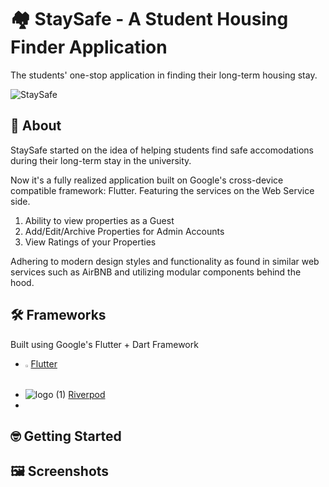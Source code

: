 # 🏘️ StaySafe - A Student Housing Finder Application
The students' one-stop application in finding their long-term housing stay.

![StaySafe](https://github.com/user-attachments/assets/39c3032e-c8d6-47a0-ac24-0e15f2d0c892)

## 🔎 About 
StaySafe started on the idea of helping students find safe accomodations during their long-term stay in the university. 

Now it's a fully realized application built on Google's cross-device compatible framework: Flutter. Featuring the services on the Web Service side.

1. Ability to view properties as a Guest
2. Add/Edit/Archive Properties for Admin Accounts
3. View Ratings of your Properties

Adhering to modern design styles and functionality as found in similar web services such as AirBNB and utilizing modular components behind the hood.


## 🛠️ Frameworks
Built using Google's Flutter + Dart Framework

- <img src="https://github.com/user-attachments/assets/c0269506-a53e-4d47-8fab-630f8c67aa3d" width="1%"> [Flutter](https://docs.flutter.dev/get-started/install)
- ![logo (1)](https://github.com/user-attachments/assets/ec09abfe-70e4-45bd-b4ff-863f9510df84) [Riverpod](https://riverpod.dev/)
- 
  
## 🤓 Getting Started
## 🖼️ Screenshots




